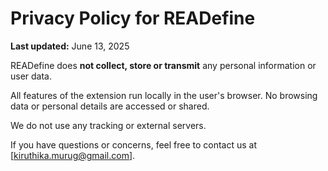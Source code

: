 # Privacy Policy for READefine

**Last updated:** June 13, 2025

READefine does **not collect, store or transmit** any personal information or user data.

All features of the extension run locally in the user's browser. No browsing data or personal details are accessed or shared.

We do not use any tracking or external servers.

If you have questions or concerns, feel free to contact us at [kiruthika.murug@gmail.com].
